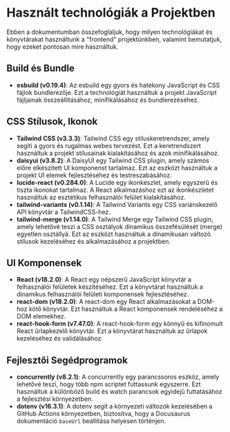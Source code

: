 # Használt technológiák a Projektben

Ebben a dokumentumban összefoglaljuk, hogy milyen technológiákat és könyvtárakat használtunk a "frontend" projektünkben, valamint bemutatjuk, hogy ezeket pontosan mire használtuk.

## Build és Bundle

- **esbuild (v0.19.4)**: Az esbuild egy gyors és hatékony JavaScript és CSS fájlok bundlerezője. Ezt a technológiát használtuk a projekt JavaScript fájljainak összeállításához, minifikálásához és bundlerezéséhez.

## CSS Stílusok, Ikonok

- **Tailwind CSS (v3.3.3)**: Tailwind CSS egy stíluskeretrendszer, amely segíti a gyors és rugalmas webes tervezést. Ezt a keretrendszert használtuk a projekt stílusainak kialakításához és azok minifikálásához.
- **daisyui (v3.8.2)**: A DaisyUI egy Tailwind CSS plugin, amely számos előre elkészített UI komponenst tartalmaz. Ezt az eszközt használtuk a projekt UI elemek fejlesztéséhez és testreszabásához.
- **lucide-react (v0.284.0)**: A Lucide egy ikonkészlet, amely egyszerű és tiszta ikonokat tartalmaz. A React alkalmazáshoz ezt az ikonkészletet használtuk az esztétikus felhasználói felület kialakításához.
- **tailwind-variants (v0.1.14)**: A Tailwind Variants egy CSS variánskezelő API könyvtár a TailwindCSS-hez.
- **tailwind-merge (v1.14.0)**: A Tailwind Merge egy Tailwind CSS plugin, amely lehetővé teszi a CSS osztályok dinamikus összefésülését (merge) egyetlen osztállyá. Ezt az eszközt használtuk a dinamikusan változó stílusok kezeléséhez és alkalmazásához a projektben.

## UI Komponensek

- **React (v18.2.0)**: A React egy népszerű JavaScript könyvtár a felhasználói felületek készítéséhez. Ezt a könyvtárat használtuk a dinamikus felhasználói felületi komponensek fejlesztéséhez.
- **react-dom (v18.2.0)**: A react-dom egy React alkalmazásokat a DOM-hoz kötő könyvtár. Ezt használtuk a React komponensek rendeléséhez a DOM elemekhez.
- **react-hook-form (v7.47.0)**: A react-hook-form egy könnyű és kifinomult React űrlapkezelő könyvtár. Ezt a könyvtárat használtuk az űrlapok kezeléséhez és validálásához.

## Fejlesztői Segédprogramok

- **concurrently (v8.2.1)**: A concurrently egy parancssoros eszköz, amely lehetővé teszi, hogy több npm scriptet futtassunk egyszerre. Ezt használtuk a különböző build és watch parancsok egyidejű futtatásához a fejlesztési környezetben.
- **dotenv (v16.3.1)**: A dotenv segít a környezeti változók kezelésében a GitHub Actions környezetben, biztosítva, hogy a Docusaurus dokumentáció `baseUrl` beállítása helyesen történjen.